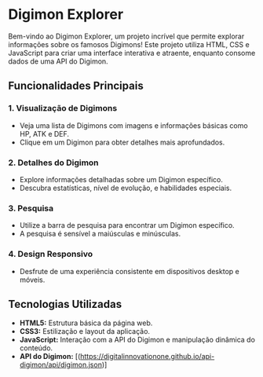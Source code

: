# Digimon Explorer

Bem-vindo ao Digimon Explorer, um projeto incrível que permite explorar informações sobre os famosos Digimons! Este projeto utiliza HTML, CSS e JavaScript para criar uma interface interativa e atraente, enquanto consome dados de uma API do Digimon.

## Funcionalidades Principais

### 1. Visualização de Digimons

- Veja uma lista de Digimons com imagens e informações básicas como HP, ATK e DEF.
- Clique em um Digimon para obter detalhes mais aprofundados.

### 2. Detalhes do Digimon

- Explore informações detalhadas sobre um Digimon específico.
- Descubra estatísticas, nível de evolução, e habilidades especiais.

### 3. Pesquisa

- Utilize a barra de pesquisa para encontrar um Digimon específico.
- A pesquisa é sensível a maiúsculas e minúsculas.

### 4. Design Responsivo

- Desfrute de uma experiência consistente em dispositivos desktop e móveis.

## Tecnologias Utilizadas

- **HTML5:** Estrutura básica da página web.
- **CSS3:** Estilização e layout da aplicação.
- **JavaScript:** Interação com a API do Digimon e manipulação dinâmica do conteúdo.
- **API do Digimon:** [(https://digitalinnovationone.github.io/api-digimon/api/digimon.json)]
